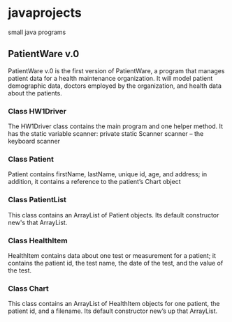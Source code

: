 # javaprojects
small java programs
<h2>PatientWare v.0</h2> 
<p>PatientWare v.0 is the first version of PatientWare, a program that manages patient data for a health maintenance organization. It will model patient demographic data, doctors employed by the organization, and health data about the patients. </p>

<h3>Class HW1Driver</h3>
<p>The HW1Driver class contains the main program and one helper method. It has the static variable scanner: private static Scanner scanner – the keyboard scanner</p>

<h3>Class Patient</h3>
<p>Patient contains firstName, lastName, unique id, age, and address; in addition, it contains a reference to the patient’s Chart object</p>

<h3>Class PatientList</h3>
<p>This class contains an ArrayList of Patient objects. Its default constructor new's that ArrayList.</p>

<h3>Class HealthItem</h3>
<p>HealthItem contains data about one test or measurement for a patient; it contains the patient id, the test name, the date of the test, and the value of the test.</p>

<h3>Class Chart</h3>
<p>This class contains an ArrayList of HealthItem objects for one patient, the patient id, and a filename. Its default constructor new’s up that ArrayList.</p>